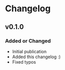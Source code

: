 # Changelog

## v0.1.0

### Added or Changed
- Initial publication
- Added this changelog :)
- Fixed typos

